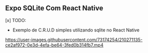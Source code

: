 ## Expo SQLite Com React Native


[x] TODO:

- Exemplo de C.R.U.D simples utilizando sqlite no React Native




https://user-images.githubusercontent.com/73174254/210271135-ce2af972-0e3d-4efa-be64-3fed0b314fb7.mp4

